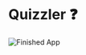 # Quizzler ❓

![Finished App](https://github.com/londonappbrewery/Images/blob/master/quizzler-demo.gif)

